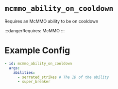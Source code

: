 # `mcmmo_ability_on_cooldown`

Requires an McMMO ability to be on cooldown

:::dangerRequires:
McMMO
:::

# Example Config
```yaml
- id: mcmmo_ability_on_cooldown
  args:
    abilities: 
	  - serrated_strikes # The ID of the ability
	  - super_breaker
```
